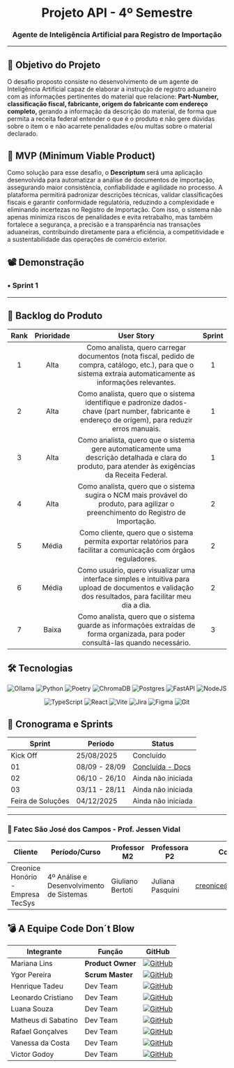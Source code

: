 <h1 align="center">  Projeto API - 4º Semestre </h1>
<h3 align="center">  Agente de Inteligência Artificial para Registro de Importação </h3>

---

## 🎯 Objetivo do Projeto  
O desafio proposto consiste no desenvolvimento de um agente de Inteligência
Artificial capaz de elaborar a instrução de registro aduaneiro com as informações pertinentes do
material que relacione: <b> Part-Number, classificação fiscal, fabricante, origem do fabricante com
endereço completo, </b> gerando a informação da descrição do material, de forma que permita a receita
federal entender o que é o produto e não gere dúvidas sobre o item o e não acarrete penalidades
e/ou multas sobre o material declarado.


## 🔎 MVP (Minimum Viable Product)
Como solução para esse desafio, o <b> Descriptum </b> será uma aplicação desenvolvida para automatizar a análise de documentos de importação, assegurando maior consistência, confiabilidade e agilidade no processo. A plataforma permitirá padronizar descrições técnicas, validar classificações fiscais e garantir conformidade regulatória, reduzindo a complexidade e eliminando incertezas no Registro de Importação.
Com isso, o sistema não apenas minimiza riscos de penalidades e evita retrabalho, mas também fortalece a segurança, a precisão e a transparência nas transações aduaneiras, contribuindo diretamente para a eficiência, a competitividade e a sustentabilidade das operações de comércio exterior.

## 📽️ Demonstração 

### • Sprint 1


---


## 📑 Backlog do Produto
<div align="center">

|Rank |Prioridade|                    User Story                    | Sprint |
|:---:|:--------:|:------------------------------------------------:|:------:|
|  1  |  Alta   |  Como analista, quero carregar documentos (nota fiscal, pedido de compra, catálogo, etc.), para que o sistema extraia automaticamente as informações relevantes.     |  1 |
|  2  |  Alta   |  Como analista, quero que o sistema identifique e padronize dados-chave (part number, fabricante e endereço de origem), para reduzir erros manuais. | 1 |
|  3 |  Alta   |  Como analista, quero que o sistema gere automaticamente uma descrição detalhada e clara do produto, para atender às exigências da Receita Federal.               | 1 |
|  4 |  Alta   |   Como analista, quero que o sistema sugira o NCM mais provável do produto, para agilizar o preenchimento do Registro de Importação.      | 2|
|  5 |  Média   |  Como cliente, quero que o sistema permita exportar relatórios  para facilitar a comunicação com órgãos reguladores.   | 2 |
|  6 |  Média   |  Como usuário, quero visualizar uma interface simples e intuitiva para upload de documentos e validação dos resultados, para facilitar meu dia a dia.   | 2 |
|  7 |  Baixa    |   Como analista, quero que o sistema guarde as informações extraídas de forma organizada, para poder consultá-las quando necessário.  | 3 |


</div>

## 🛠️ Tecnologias

<div align="center">

![Ollama](https://img.shields.io/badge/-Ollama-0D1117?style=for-the-badge&logo=ollama&logoColor=white)
![Python](https://img.shields.io/badge/python-3670A0?style=for-the-badge&logo=python&logoColor=ffdd54)
![Poetry](https://img.shields.io/badge/poetry-000000?style=for-the-badge&logo=python&logoColor=fff)
![ChromaDB](https://img.shields.io/badge/ChromaDB-5C2D91?style=for-the-badge&logo=datadog&logoColor=white)
![Postgres](https://img.shields.io/badge/postgres-%23316192.svg?style=for-the-badge&logo=postgresql&logoColor=white)
![FastAPI](https://img.shields.io/badge/FastAPI-005571?style=for-the-badge&logo=fastapi)
![NodeJS](https://img.shields.io/badge/node.js-6DA55F?style=for-the-badge&logo=node.js&logoColor=white)


![TypeScript](https://img.shields.io/badge/typescript-%23007ACC.svg?style=for-the-badge&logo=typescript&logoColor=white)
![React](https://img.shields.io/badge/react-%2320232a.svg?style=for-the-badge&logo=react&logoColor=%2361DAFB)
![Vite](https://img.shields.io/badge/vite-%23646CFF.svg?style=for-the-badge&logo=vite&logoColor=white)
![Jira](https://img.shields.io/badge/jira-%230A0FFF.svg?style=for-the-badge&logo=jira&logoColor=white)
![Figma](https://img.shields.io/badge/figma-%23F24E1E.svg?style=for-the-badge&logo=figma&logoColor=white)
![Git](https://img.shields.io/badge/git-%23F05033.svg?style=for-the-badge&logo=git&logoColor=white)

</h4>
</div>


## 📅 Cronograma e Sprints

| Sprint            | Período     | Status        |
| ----------------- | ---------- | -----------|
| Kick Off          | 25/08/2025 |  Concluído         | 
| 01                | 08/09 - 28/09 | [Concluída - Docs](../API-4SEMESTRE/docs/sprints/sprint-1/README.md)  | 
| 02                | 06/10 - 26/10 | Ainda não iniciada  | 
| 03                | 03/11 - 28/11 | Ainda não iniciada | 
| Feira de Soluções | 04/12/2025 |   Ainda não iniciada  | 

---

 ### 👥 Fatec São José dos Campos - Prof. Jessen Vidal

| Cliente          | Período/Curso                                  | Professor M2      | Professora P2     | Contato Cliente                    |
| ---------------- | ---------------------------------------------- | ----------------- | ---------------- | ---------------------------------- |
| Creonice Honório - Empresa TecSys | 4º Análise e Desenvolvimento de Sistemas | Giuliano Bertoti  | Juliana Pasquini | <creonice@tecsysbrasil.com.br> |


## 💣 A Equipe Code Don´t Blow


| Integrante | Função | GitHub | 
|---|---|---|
| Mariana Lins | **Product Owner** | [![GitHub](https://img.shields.io/badge/GitHub-111217?style=flat-square&logo=github&logoColor=white)](https://github.com/mariana-lins) |
| Ygor Pereira |  **Scrum Master** | [![GitHub](https://img.shields.io/badge/GitHub-111217?style=flat-square&logo=github&logoColor=white)](https://github.com/YgorPereira)
| Henrique Tadeu | Dev Team | [![GitHub](https://img.shields.io/badge/GitHub-111217?style=flat-square&logo=github&logoColor=white)](https://github.com/henrySilverIX) | 
| Leonardo Cristiano | Dev Team | [![GitHub](https://img.shields.io/badge/GitHub-111217?style=flat-square&logo=github&logoColor=white)](https://github.com/Leonardo-dSouza) |
| Luana Souza | Dev Team | [![GitHub](https://img.shields.io/badge/GitHub-111217?style=flat-square&logo=github&logoColor=white)](https://github.com/luanaapms) | 
| Matheus di Sabatino | Dev Team | [![GitHub](https://img.shields.io/badge/GitHub-111217?style=flat-square&logo=github&logoColor=white)](https://github.com/Omathzao) |
| Rafael Gonçalves | Dev Team | [![GitHub](https://img.shields.io/badge/GitHub-111217?style=flat-square&logo=github&logoColor=white)](https://github.com/EstupendoG)  |  
| Vanessa da Costa | Dev Team | [![GitHub](https://img.shields.io/badge/GitHub-111217?style=flat-square&logo=github&logoColor=white)](https://github.com/Doryumi) | 
| Victor Godoy | Dev Team | [![GitHub](https://img.shields.io/badge/GitHub-111217?style=flat-square&logo=github&logoColor=white)](https://github.com/victorrgodoy) |
